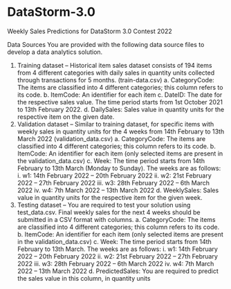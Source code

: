 # DataStorm-3.0
Weekly Sales Predictions for DataStorm 3.0 Contest 2022

Data Sources
You are provided with the following data source files to develop a data analytics solution.
1. Training dataset – Historical item sales dataset consists of 194 items from 4 different categories with daily sales in quantity units collected through transactions for 5 months. (train-data.csv) 
      a. CategoryCode: The items are classified into 4 different categories; this column refers to its code.
      b. ItemCode: An identifier for each item
      c. DateID: The date for the respective sales value. The time period starts from 1st October 2021 to 13th February 2022.
      d. DailySales: Sales value in quantity units for the respective item on the given date.
2. Validation dataset – Similar to training dataset, for specific items with weekly sales in quantity units for the 4 weeks from 14th February to 13th March 2022 (validation_data.csv)
      a. CategoryCode: The items are classified into 4 different categories; this column refers to its code.
      b. ItemCode: An identifier for each item (only selected items are present in the validation_data.csv)
      c. Week: The time period starts from 14th February to 13th March (Monday to Sunday). The weeks are as follows:
          i. w1: 14th February 2022 – 20th February 2022
          ii. w2: 21st February 2022 – 27th February 2022
          iii. w3: 28th February 2022 – 6th March 2022
          iv. w4: 7th March 2022 – 13th March 2022
      d. WeeklySales: Sales value in quantity units for the respective item for the given week.
3. Testing dataset – You are required to test your solution using test_data.csv. Final weekly sales for the next 4 weeks should be submitted in a CSV format with 
columns.
      a. CategoryCode: The items are classified into 4 different categories; this column refers to its code.
      b. ItemCode: An identifier for each item (only selected items are present in the validation_data.csv)
      c. Week: The time period starts from 14th February to 13th March. The weeks are as follows:
            i. w1: 14th February 2022 – 20th February 2022
            ii. w2: 21st February 2022 – 27th February 2022
            iii. w3: 28th February 2022 – 6th March 2022
            iv. w4: 7th March 2022 – 13th March 2022
      d. PredictedSales: You are required to predict the sales value in this column, in quantity units
